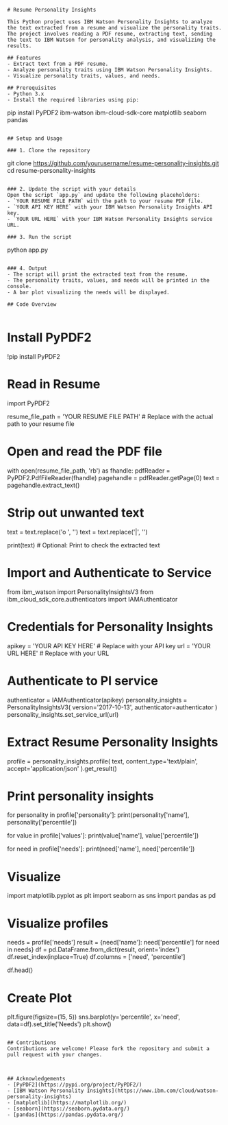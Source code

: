 
```
# Resume Personality Insights

This Python project uses IBM Watson Personality Insights to analyze the text extracted from a resume and visualize the personality traits. The project involves reading a PDF resume, extracting text, sending the text to IBM Watson for personality analysis, and visualizing the results.

## Features
- Extract text from a PDF resume.
- Analyze personality traits using IBM Watson Personality Insights.
- Visualize personality traits, values, and needs.

## Prerequisites
- Python 3.x
- Install the required libraries using pip:
  ```
  pip install PyPDF2 ibm-watson ibm-cloud-sdk-core matplotlib seaborn pandas
  ```

## Setup and Usage

### 1. Clone the repository
```
git clone https://github.com/yourusername/resume-personality-insights.git
cd resume-personality-insights
```

### 2. Update the script with your details
Open the script `app.py` and update the following placeholders:
- `YOUR RESUME FILE PATH` with the path to your resume PDF file.
- `YOUR API KEY HERE` with your IBM Watson Personality Insights API key.
- `YOUR URL HERE` with your IBM Watson Personality Insights service URL.

### 3. Run the script
```
python app.py
```

### 4. Output
- The script will print the extracted text from the resume.
- The personality traits, values, and needs will be printed in the console.
- A bar plot visualizing the needs will be displayed.

## Code Overview


```
# Install PyPDF2
!pip install PyPDF2

# Read in Resume
import PyPDF2

resume_file_path = 'YOUR RESUME FILE PATH'  # Replace with the actual path to your resume file

# Open and read the PDF file
with open(resume_file_path, 'rb') as fhandle:
    pdfReader = PyPDF2.PdfFileReader(fhandle)
    pagehandle = pdfReader.getPage(0)
    text = pagehandle.extract_text()

# Strip out unwanted text
text = text.replace('o ', '')
text = text.replace('|', '')

print(text)  # Optional: Print to check the extracted text

# Import and Authenticate to Service
from ibm_watson import PersonalityInsightsV3
from ibm_cloud_sdk_core.authenticators import IAMAuthenticator

# Credentials for Personality Insights
apikey = 'YOUR API KEY HERE'  # Replace with your API key
url = 'YOUR URL HERE'         # Replace with your URL

# Authenticate to PI service
authenticator = IAMAuthenticator(apikey)
personality_insights = PersonalityInsightsV3(
    version='2017-10-13',
    authenticator=authenticator
)
personality_insights.set_service_url(url)

# Extract Resume Personality Insights
profile = personality_insights.profile(
    text,
    content_type='text/plain',
    accept='application/json'
).get_result()

# Print personality insights
for personality in profile['personality']:
    print(personality['name'], personality['percentile'])

for value in profile['values']:
    print(value['name'], value['percentile'])

for need in profile['needs']:
    print(need['name'], need['percentile'])

# Visualize
import matplotlib.pyplot as plt
import seaborn as sns
import pandas as pd

# Visualize profiles
needs = profile['needs']
result = {need['name']: need['percentile'] for need in needs}
df = pd.DataFrame.from_dict(result, orient='index')
df.reset_index(inplace=True)
df.columns = ['need', 'percentile']

df.head()

# Create Plot
plt.figure(figsize=(15, 5))
sns.barplot(y='percentile', x='need', data=df).set_title('Needs')
plt.show()
```

## Contributions
Contributions are welcome! Please fork the repository and submit a pull request with your changes.



## Acknowledgements
- [PyPDF2](https://pypi.org/project/PyPDF2/)
- [IBM Watson Personality Insights](https://www.ibm.com/cloud/watson-personality-insights)
- [matplotlib](https://matplotlib.org/)
- [seaborn](https://seaborn.pydata.org/)
- [pandas](https://pandas.pydata.org/)


